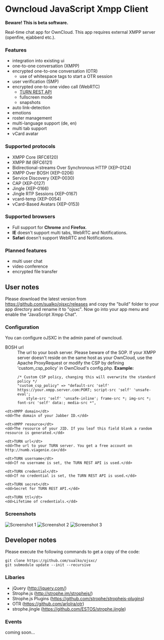 # Owncloud JavaScript Xmpp Client

__Beware! This is beta software.__

Real-time chat app for OwnCloud. This app requires external XMPP server (openfire, ejabberd etc.).

### Features
- integration into existing ui
- one-to-one conversation (XMPP)
- encrypted one-to-one conversation (OTR)
  - use of whitespace tags to start a OTR session
- user verification (SMP)
- encrypted one-to-one video call (WebRTC)
  - [TURN REST API](http://tools.ietf.org/html/draft-uberti-behave-turn-rest-00)
  - fullscreen mode
  - snapshots
- auto link-detection
- emotions
- roster management 
- multi-language support (de, en)
- multi tab support
- vCard avatar

### Supported protocols
- XMPP Core (RFC6120)
- XMPP IM (RFC6121)
- Bidirectional-streams Over Synchronous HTTP (XEP-0124)
- XMPP Over BOSH (XEP-0206)
- Service Discovery (XEP-0030)
- CAP (XEP-0127)
- Jingle (XEP-0166)
- Jingle RTP Sessions (XEP-0167)
- vcard-temp (XEP-0054)
- vCard-Based Avatars (XEP-0153)

### Supported browsers
- Full support for __Chrome__ and __Firefox__.
- __IE__ doesn't support multi tabs, WebRTC and Notifications.
- __Safari__ doesn't support WebRTC and Notifications.

### Planned features
- multi user chat
- video conference
- encrypted file transfer 

## User notes

Please download the latest version from https://github.com/sualko/ojsxc/releases and copy the "build" folder to your app directory and rename it to "ojsxc". Now go into your app menu and enable the "JavaScript Xmpp Chat".

### Configuration

You can configure oJSXC in the admin panel of owncloud.

<dl>
	<dt>BOSH url</dt>
	<dd>The url to your bosh server. Please beware of the SOP. If your XMPP server doesn't reside on the same host as your OwnCloud, use the Apache ProxyRequest or modify the CSP by defining 'custom_csp_policy' in OwnCloud's config.php.
	<b>Example:</b>
<pre><code>/* Custom CSP policy, changing this will overwrite the standard policy */	
"custom_csp_policy" => "default-src 'self' https://your.xmpp.server.com:PORT; script-src 'self' 'unsafe-eval'; 
	style-src 'self' 'unsafe-inline'; frame-src *; img-src *; font-src 'self' data:; media-src *",</code></pre>
	</dd>

	<dt>XMPP domain</dt>
	<dd>The domain of your Jabber ID.</dd>

	<dt>XMPP resource</dt>
	<dd>The resource of your JID. If you leaf this field blank a random resource is generated.</dd>

	<dt>TURN url</dt>
	<dd>The url to your TURN server. You get a free account on http://numb.viagenie.ca</dd>

	<dt>TURN username</dt>
	<dd>If no username is set, the TURN REST API is used.</dd>

	<dt>TURN credential</dt>
	<dd>If no credential is set, the TURN REST API is used.</dd>

	<dt>TURN secret</dt>
	<dd>Secret for TURN REST API.</dd>

	<dt>TURN ttl</dt>
	<dd>Lifetime of credentials.</dd>
</dl>

### Screenshots

![Screenshot 1](https://raw.github.com/sualko/ojsxc/master/documentation/screenshot_1.png)
![Screenshot 2](https://raw.github.com/sualko/ojsxc/master/documentation/screenshot_2.png)
![Screenshot 3](https://raw.github.com/sualko/ojsxc/master/documentation/screenshot_3.png)

## Developer notes

Please execute the following commands to get a copy of the code:

```
git clone https://github.com/sualko/ojsxc/
git submodule update --init --recursive
```

### Libaries
- jQuery (http://jquery.com/)
- Strophe.js (http://strophe.im/strophejs/)
- Strophe.js Plugins (https://github.com/strophe/strophejs-plugins)
- OTR (https://github.com/arlolra/otr)
- strophe.jingle (https://github.com/ESTOS/strophe.jingle)

### Events
coming soon...
